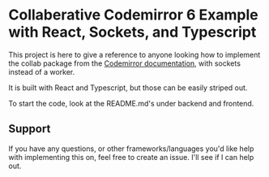# Collaberative Codemirror 6 Example with React, Sockets, and Typescript

This project is here to give a reference to anyone looking how to implement the collab package from the [Codemirror documentation](https://codemirror.net/examples/collab/), with sockets instead of a worker.

It is built with React and Typescript, but those can be easily striped out.

To start the code, look at the README.md's under backend and frontend.

## Support
If you have any questions, or other frameworks/languages you'd like help with implementing this on, feel free to create an issue. I'll see if I can help out.
